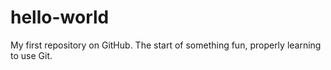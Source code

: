 # hello-world
My first repository on GitHub.
The start of something fun, properly learning to use Git.
